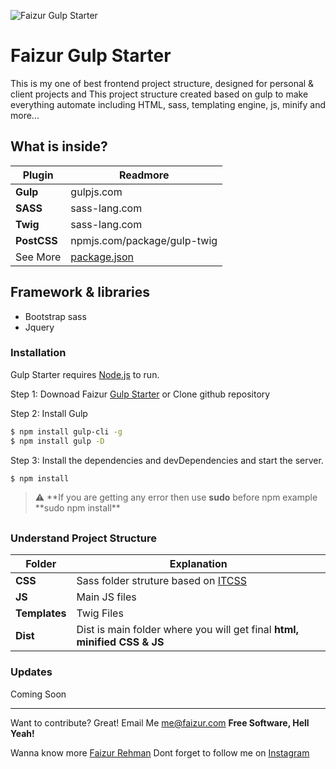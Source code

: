 
![Faizur Gulp Starter](/../master/dist/img/faizur-gulp-starter.png?raw=true "Faizur Gulp Starter")

# Faizur Gulp Starter

This is my one of best frontend project structure, designed for personal & client projects and This project structure created based on gulp to make everything automate including HTML, sass, templating engine, js, minify and more...

## What is inside?

| Plugin      | Readmore                                                                                    |
| ----------- | ------------------------------------------------------------------------------------------- |
| **Gulp**    | gulpjs.com                                                                                  |
| **SASS**    | sass-lang.com                                                                               |
| **Twig**    | sass-lang.com                                                                               |
| **PostCSS** | npmjs.com/package/gulp-twig                                                                 |
| See More    | [package.json](https://github.com/fazurrehman/faizur-gulp-starter/blob/master/package.json) |

## Framework & libraries

- Bootstrap sass
- Jquery

### Installation

Gulp Starter requires [Node.js](https://nodejs.org/) to run.

Step 1: Downoad Faizur [Gulp Starter](https://github.com/fazurrehman/faizur-gulp-starter) or Clone github repository

Step 2: Install Gulp

```sh
$ npm install gulp-cli -g
$ npm install gulp -D
```

Step 3: Install the dependencies and devDependencies and start the server.

```sh
$ npm install
```

> :warning: **If you are getting any error then use **sudo** before npm example **sudo npm install\*\*

##

### Understand Project Structure

| Folder        | Explanation                                                                                                    |
| ------------- | -------------------------------------------------------------------------------------------------------------- |
| **CSS**       | Sass folder struture based on [ITCSS](https://www.xfive.co/blog/itcss-scalable-maintainable-css-architecture/) |
| **JS**        | Main JS files                                                                                                  |
| **Templates** | Twig Files                                                                                                     |
| **Dist**      | Dist is main folder where you will get final **html, minified CSS & JS**                                       |

### Updates

Coming Soon

---

Want to contribute? Great! Email Me [me@faizur.com](mailto:me@faizur.com)
**Free Software, Hell Yeah!**

Wanna know more [Faizur Rehman](https://faizur.com/)
Dont forget to follow me on [Instagram](https://www.instagram.com/fazurrehman/)
